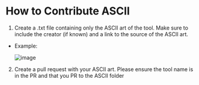 # How to Contribute ASCII
1. Create a .txt file containing only the ASCII art of the tool. Make sure to include the creator (if known) and a link to the source of the ASCII art.
- Example:
  
  ![image](https://github.com/techspence/HackerArt/assets/7014376/599c3913-7d31-4dab-bbae-4c9636aadb33)

2. Create a pull request with your ASCII art. Please ensure the tool name is in the PR and that you PR to the ASCII folder
